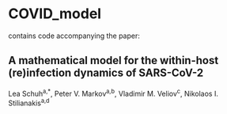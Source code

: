 # COVID_model
contains code accompanying the paper: 
## A mathematical model for the within-host (re)infection dynamics of SARS-CoV-2
Lea Schuh<sup>a,*</sup>, Peter V. Markov<sup>a,b</sup>, Vladimir M. Veliov<sup>c</sup>, Nikolaos I. Stilianakis<sup>a,d</sup>
